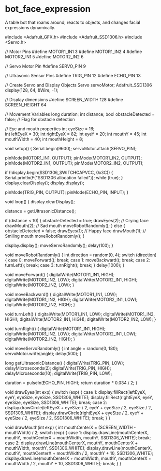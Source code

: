 # bot_face_expression
 A table bot that roams around, reacts to objects, and changes facial expressions dynamically.


#include <Adafruit_GFX.h>
#include <Adafruit_SSD1306.h>
#include <Servo.h>

// Motor Pins
#define MOTOR1_IN1 3
#define MOTOR1_IN2 4
#define MOTOR2_IN1 5
#define MOTOR2_IN2 6

// Servo Motor Pin
#define SERVO_PIN 9

// Ultrasonic Sensor Pins
#define TRIG_PIN 12
#define ECHO_PIN 13

// Create Servo and Display Objects
Servo servoMotor;
Adafruit_SSD1306 display(128, 64, &Wire, -1);

// Display dimensions
#define SCREEN_WIDTH 128
#define SCREEN_HEIGHT 64

// Movement Variables
long duration;
int distance;
bool obstacleDetected = false; // Flag for obstacle detection

// Eye and mouth properties
int eyeSize = 16;  
int leftEyeX = 30;
int rightEyeX = 82;
int eyeY = 20;
int mouthY = 45;
int mouthWidth = 40;
int mouthHeight = 8;

void setup() {
  Serial.begin(9600);
  servoMotor.attach(SERVO_PIN);

  pinMode(MOTOR1_IN1, OUTPUT);
  pinMode(MOTOR1_IN2, OUTPUT);
  pinMode(MOTOR2_IN1, OUTPUT);
  pinMode(MOTOR2_IN2, OUTPUT);

  if (!display.begin(SSD1306_SWITCHCAPVCC, 0x3C)) {
    Serial.println(F("SSD1306 allocation failed"));
    while (true);
  }
  display.clearDisplay();
  display.display();

  pinMode(TRIG_PIN, OUTPUT);
  pinMode(ECHO_PIN, INPUT);
}

void loop() {
  display.clearDisplay();
  
  distance = getUltrasonicDistance();
  
  if (distance < 10) {
    obstacleDetected = true;
    drawEyes(2);   // Crying face
    drawMouth(2);  // Sad mouth
    moveRobotRandomly();
  } else {
    obstacleDetected = false;
    drawEyes(1);   // Happy face
    drawMouth(1);  // Smiling mouth
    moveRobotRandomly();
  }

  display.display();
  moveServoRandomly();
  delay(100);
}

void moveRobotRandomly() {
  int direction = random(0, 4);
  switch (direction) {
    case 0: moveForward(); break;
    case 1: moveBackward(); break;
    case 2: turnLeft(); break;
    case 3: turnRight(); break;
  }
  delay(1000);
}

void moveForward() {
  digitalWrite(MOTOR1_IN1, HIGH);
  digitalWrite(MOTOR1_IN2, LOW);
  digitalWrite(MOTOR2_IN1, HIGH);
  digitalWrite(MOTOR2_IN2, LOW);
}

void moveBackward() {
  digitalWrite(MOTOR1_IN1, LOW);
  digitalWrite(MOTOR1_IN2, HIGH);
  digitalWrite(MOTOR2_IN1, LOW);
  digitalWrite(MOTOR2_IN2, HIGH);
}

void turnLeft() {
  digitalWrite(MOTOR1_IN1, LOW);
  digitalWrite(MOTOR1_IN2, HIGH);
  digitalWrite(MOTOR2_IN1, HIGH);
  digitalWrite(MOTOR2_IN2, LOW);
}

void turnRight() {
  digitalWrite(MOTOR1_IN1, HIGH);
  digitalWrite(MOTOR1_IN2, LOW);
  digitalWrite(MOTOR2_IN1, LOW);
  digitalWrite(MOTOR2_IN2, HIGH);
}

void moveServoRandomly() {
  int angle = random(0, 180);
  servoMotor.write(angle);
  delay(500);
}

long getUltrasonicDistance() {
  digitalWrite(TRIG_PIN, LOW);
  delayMicroseconds(2);
  digitalWrite(TRIG_PIN, HIGH);
  delayMicroseconds(10);
  digitalWrite(TRIG_PIN, LOW);
  
  duration = pulseIn(ECHO_PIN, HIGH);
  return duration * 0.034 / 2;
}

void drawEyes(int exp) {
  switch (exp) {
    case 1: display.fillRect(leftEyeX, eyeY, eyeSize, eyeSize, SSD1306_WHITE);
            display.fillRect(rightEyeX, eyeY, eyeSize, eyeSize, SSD1306_WHITE);
            break;
    case 2: display.drawCircle(leftEyeX + eyeSize / 2, eyeY + eyeSize / 2, eyeSize / 2, SSD1306_WHITE);
            display.drawCircle(rightEyeX + eyeSize / 2, eyeY + eyeSize / 2, eyeSize / 2, SSD1306_WHITE);
            break;
  }
}

void drawMouth(int exp) {
  int mouthCenterX = (SCREEN_WIDTH - mouthWidth) / 2;
  switch (exp) {
    case 1: display.drawLine(mouthCenterX, mouthY, mouthCenterX + mouthWidth, mouthY, SSD1306_WHITE);
            break;
    case 2: display.drawLine(mouthCenterX, mouthY, mouthCenterX + mouthWidth, mouthY, SSD1306_WHITE);
            display.drawLine(mouthCenterX, mouthY, mouthCenterX + mouthWidth / 2, mouthY + 10, SSD1306_WHITE);
            display.drawLine(mouthCenterX + mouthWidth, mouthY, mouthCenterX + mouthWidth / 2, mouthY + 10, SSD1306_WHITE);
            break;
  }
}